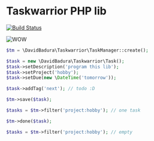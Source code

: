 # Taskwarrior PHP lib

[![Build Status](https://travis-ci.org/DavidBadura/Taskwarrior.svg?branch=master)](https://travis-ci.org/DavidBadura/Taskwarrior)

![WOW](http://i.imgur.com/mvSQh0M.gif)

```php
$tm = \DavidBadura\Taskwarrior\TaskManager::create();

$task = new \DavidBadura\Taskwarrior\Task();
$task->setDescription('program this lib');
$task->setProject('hobby');
$task->setDue(new \DateTime('tomorrow'));

$task->addTag('next'); // todo :D

$tm->save($task);

$tasks = $tm->filter('project:hobby'); // one task

$tm->done($task);

$tasks = $tm->filter('project:hobby'); // empty
```
